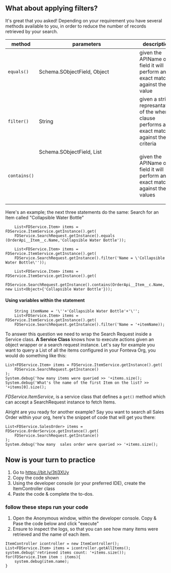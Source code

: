 ## What about applying filters?

It's great that you asked! Depending on your requirement you have several methods available to you, in order to reduce the number of records retrieved by your search.

method | parameters | description | example
--- | --- | --- | --- |
`equals()` | Schema.SObjectField, Object | given the APIName of a field it will perform an exact match against the value | `equals(OrderApi__Item__c.Name,'Collapsible Water Bottle')`
`filter()` | String | given a string represantation of the where clause performs an exact match against the criteria | `filter('Name = \'Collapsible Water Bottle\'')`
`contains()`| Schema.SObjectField, List<Object> | given the APIName of a field it will perform an exact match against the values | `contains(OrderApi__Item__c.Name, new List<Object>{'Laptop Backpack', 'leather Backpack'})`

Here's an example; the next three statements do the same: Search for an Item called "Collapsible Water Bottle"

```
    List<FDService.Item> items = FDService.ItemService.getInstance().get(
    FDService.SearchRequest.getInstance().equals (OrderApi__Item__c.Name,'Collapsible Water Bottle'));
```
    
```
    List<FDService.Item> items = FDService.ItemService.getInstance().get(
    FDService.SearchRequest.getInstance().filter('Name = \'Collapsible Water Bottle\''));
```
    
```   
    List<FDService.Item> items = FDService.ItemService.getInstance().get(
    FDService.SearchRequest.getInstance().contains(OrderApi__Item__c.Name, new List<Object>{'Collapsible Water Bottle'}));
```

#### Using variables within the statement
    
```
    String itemName = '\''+'Collapsible Water Bottle'+'\'';
    List<FDService.Item> items = FDService.ItemService.getInstance().get(
    FDService.SearchRequest.getInstance().filter('Name = '+itemName));   
```
    
To answer this question we need to wrap the Search Request inside a Service class. **A Service Class** knows how to execute actions given an object wrapper or a search request instance. Let's say for example you want to query a List of all the items configured in your Fonteva Org, you would do something like this:

```
List<FDService.Item> items = FDService.ItemService.getInstance().get(
    FDService.SearchRequest.getInstance()
);
System.debug('how many items were queried >> '+items.size();
System.debug('What's the name of the first Item on the list? >> '+items[0].size();
```

*FDService.ItemService*, is a service class that defines a `get()` method which can accept a SearchRequest instance to fetch Items. 


Alright are you ready for another example? Say you want to search all Sales Order within your org, here's the snippet of code that will get you there: 

```
List<FDService.SalesOrder> items = FDService.OrderService.getInstance().get(
    FDService.SearchRequest.getInstance()
);
System.debug('how many  sales order were queried >> '+items.size();
```
## Now is your turn to practice

1. Go to https://bit.ly/3tj3XUy
2. Copy the code shown
3. Using the developer console (or your preferred IDE), create the ItemController class
4. Paste the code & complete the to-dos.


### follow these steps run your code 
1. Open the Anonymous window, within the developer console. Copy & Pase the code below and click "execute"
2. Ensure to inspect the logs, so that you can see how many items were retrieved and the name of each item.
```
ItemController icontroller = new ItemController();
List<FDService.Item> items = icontroller.getAllItems();
system.debug('retrieved items count: '+items.size());
for(FDService.Item item : items){
    system.debug(item.name);
}
```
